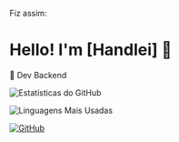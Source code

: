 Fiz assim:
# Hello! I'm [Handlei] 👋
🚀 Dev Backend

![Estatísticas do GitHub](https://github-readme-stats.vercel.app/api?username=HandleiDBG&show_icons=true&theme=dark)

![Linguagens Mais Usadas](https://github-readme-stats.vercel.app/api/top-langs/?username=HandleiDBG&layout=compact&theme=dark)

[![GitHub](https://img.shields.io/github/followers/HandleiDBG?label=Seguidores&style=social)](https://github.com/HandleiDBG)
